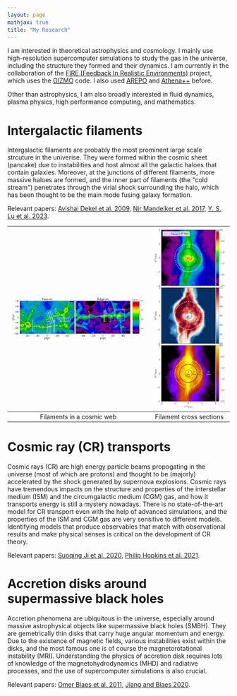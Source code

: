 ```yaml
---
layout: page
mathjax: true
title: "My Research"
---
```

I am interested in theoretical astrophysics and cosmology. I mainly use high-resolution supercomputer simulations to study the gas in the universe, including the structure they formed and their dynamics. I am currently in the collaboration of the [FIRE (Feedback In Realistic Environments)](https://fire.northwestern.edu) project, which uses the [GIZMO](http://www.tapir.caltech.edu/~phopkins/Site/GIZMO_files/gizmo_documentation.html#snaps-reading) code. I also used [AREPO](https://arepo-code.org) and [Athena++](https://arepo-code.org) before.

Other than astrophysics, I am also broadly interested in fluid dynamics, plasma physics, high performance computing, and mathematics.

# Intergalactic filaments
Intergalactic filaments are probably the most prominent large scale strcuture in the univerise. They were formed within the cosmic sheet (pancake) due to instabilities and host almost all the galactic haloes that contain galaxies. Moreover, at the junctions of different filaments, more massive haloes are formed, and the inner part of filaments (the "cold stream") penetrates through the virial shock surrounding the halo, which has been thought to be the main mode fusing galaxy formation. 

Relevant papers: [Avishai Dekel et al. 2009](https://ui.adsabs.harvard.edu/abs/2009Natur.457..451D/abstract), [Nir Mandelker et al. 2017](https://ui.adsabs.harvard.edu/abs/2018ApJ...861..148M/abstract), [Y. S. Lu et al. 2023](https://ui.adsabs.harvard.edu/abs/2023arXiv230603966L/abstract).


| <img src="https://github.com/y-samuel-lu/y-samuel-lu.github.io/blob/master/Images/Slices_major.png?raw=true" wdith="10"> | <img src="https://github.com/y-samuel-lu/y-samuel-lu.github.io/blob/master/Images/Therm_proj.png?raw=true" width="500"> |
|:---:|:---:|
| Filaments in a cosmic web | Filament cross sections |

# Cosmic ray (CR) transports
Cosmic rays (CR) are high energy particle beams propogating in the universe (most of which are protons) and thought to be (majorly) accelerated by the shock generated by supernova explosions. Cosmic rays have tremendous impacts on the structure and properties of the interstellar medium (ISM) and the circumgalactic medium (CGM) gas, and how it transports energy is still a mystery nowadays. There is no state-of-the-art model for CR transport even with the help of advanced simulations, and the properties of the ISM and CGM gas are very sensitive to different models. Identifying models that produce observables that match with observational results and make physical senses is critical on the development of CR theory.

Relevant papers: [Suoqing Ji et al. 2020](https://ui.adsabs.harvard.edu/abs/2020MNRAS.496.4221J/abstract), [Philip Hopkins et al. 2021](https://ui.adsabs.harvard.edu/abs/2021MNRAS.501.4184H/abstract).

# Accretion disks around supermassive black holes
Accretion phenomena are ubiquitous in the universe, especially around massive astrophysical objects like supermassive black holes (SMBH). They are gemetrically thin disks that carry huge angular momentum and energy. Due to the existence of magnetic fields, various instabilities exist within the disks, and the most famous one is of course the magnetorotational instability (MRI). Understanding the physics of accretion disk requires lots of knowledge of the magnetohydrodynamics (MHD) and radiative processes, and the use of supercomputer simulations is also crucial.

Relevant papers: [Omer Blaes et al. 2011](https://ui.adsabs.harvard.edu/abs/2011ApJ...733..110B/abstract), [Jiang and Blaes 2020](https://ui.adsabs.harvard.edu/abs/2020ApJ...900...25J/abstract).
